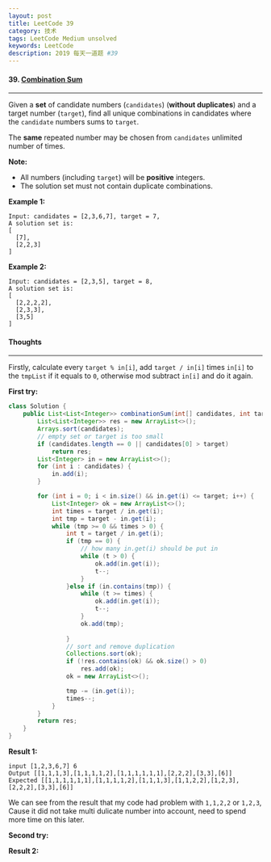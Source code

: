 ```yaml
---
layout: post
title: LeetCode 39
category: 技术
tags: LeetCode Medium unsolved
keywords: LeetCode
description: 2019 每天一道题 #39
---
```


#### 39. [Combination Sum](https://leetcode.com/problems/combination-sum/)
---
Given a **set** of candidate numbers (`candidates`) (**without duplicates**) and a target number (`target`), find all unique combinations in candidates where the `candidate` numbers sums to `target`.

The **same** repeated number may be chosen from `candidates` unlimited number of times.

**Note:**

- All numbers (including `target`) will be **positive** integers.
- The solution set must not contain duplicate combinations.

**Example 1:**
```
Input: candidates = [2,3,6,7], target = 7,
A solution set is:
[
  [7],
  [2,2,3]
]
```
**Example 2:**
```
Input: candidates = [2,3,5], target = 8,
A solution set is:
[
  [2,2,2,2],
  [2,3,3],
  [3,5]
]
```

#### Thoughts
---
Firstly, calculate every `target % in[i]`, add `target / in[i]` times `in[i]` to the `tmpList` if it equals to `0`, otherwise mod subtract `in[i]` and do it again.

**First try:**
```Java
class Solution {
    public List<List<Integer>> combinationSum(int[] candidates, int target) {
        List<List<Integer>> res = new ArrayList<>();
        Arrays.sort(candidates);
        // empty set or target is too small
        if (candidates.length == 0 || candidates[0] > target)
            return res;
        List<Integer> in = new ArrayList<>();
        for (int i : candidates) {
            in.add(i);
        }

        for (int i = 0; i < in.size() && in.get(i) <= target; i++) {
            List<Integer> ok = new ArrayList<>();
            int times = target / in.get(i);
            int tmp = target - in.get(i);
            while (tmp >= 0 && times > 0) {
                int t = target / in.get(i);
                if (tmp == 0) {
                    // how many in.get(i) should be put in
                    while (t > 0) {
                        ok.add(in.get(i));
                        t--;
                    }
                }else if (in.contains(tmp)) {
                    while (t >= times) {
                        ok.add(in.get(i));
                        t--;
                    }
                    ok.add(tmp);
                   
                }
                // sort and remove duplication
                Collections.sort(ok);
                if (!res.contains(ok) && ok.size() > 0)
                    res.add(ok);
                ok = new ArrayList<>();

                tmp -= (in.get(i));
                times--;
            }
        }
        return res;
    }
}
```

**Result 1:**
```
input [1,2,3,6,7] 6
Output [[1,1,1,3],[1,1,1,1,2],[1,1,1,1,1,1],[2,2,2],[3,3],[6]]
Expected [[1,1,1,1,1,1],[1,1,1,1,2],[1,1,1,3],[1,1,2,2],[1,2,3],[2,2,2],[3,3],[6]]
```
We can see from the result that my code had problem with `1,1,2,2` or `1,2,3`, Cause it did not take multi dulicate number into account, need to spend more time on this later.

**Second try:**


**Result 2:**


